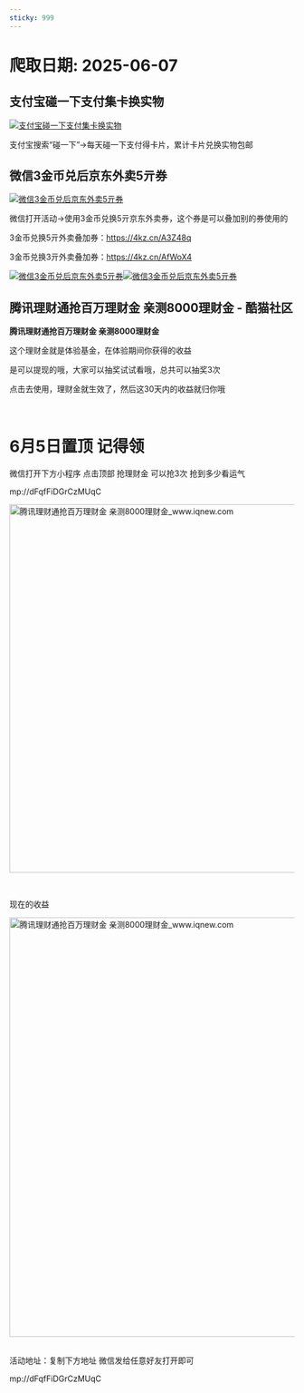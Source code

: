 ```yaml
---
sticky: 999
---
```

# 爬取日期: 2025-06-07
## 支付宝碰一下支付集卡换实物
<p>
    <a rel="nofollow" target="_blank" href="https://www.qqhjy6.xyz/caiji/data/images/2025-05-29/031fd7ccc93aca90929d3c30f8d347dc.jpg"><img src="https://image.smallfawn.work/?url=https://www.qqhjy6.xyz/caiji/data/images/2025-05-29/031fd7ccc93aca90929d3c30f8d347dc.jpg" title="支付宝碰一下支付集卡换实物 " alt="支付宝碰一下支付集卡换实物 " referrerpolicy="no-referrer"></a> 
</p>
<p>
    支付宝搜索“碰一下”-&gt;每天碰一下支付得卡片，累计卡片兑换实物包邮
</p>

## 微信3金币兑后京东外卖5亓券
<p>
    <a rel="nofollow" target="_blank" href="https://www.qqhjy6.xyz/caiji/data/images/2025-06-06/57ce5c1293d92f93fc3723d2b9f607e0.jpg"><img src="https://image.smallfawn.work/?url=https://www.qqhjy6.xyz/caiji/data/images/2025-06-06/57ce5c1293d92f93fc3723d2b9f607e0.jpg" title="微信3金币兑后京东外卖5亓券 " alt="微信3金币兑后京东外卖5亓券 " referrerpolicy="no-referrer"></a> 
</p>
<p>
    微信打开活动-&gt;使用3金币兑换5亓京东外卖券，这个券是可以叠加别的券使用的
</p>
<p>
    3金币兑换5亓外卖叠加券：<a rel="nofollow" target="_blank" href="https://4kz.cn/A3Z48q">https://4kz.cn/A3Z48q</a> 
</p>
<p>
    3金币兑换3亓外卖叠加券：<a rel="nofollow" target="_blank" href="https://4kz.cn/AfWoX4">https://4kz.cn/AfWoX4</a>
</p>
<p>
    <a rel="nofollow" target="_blank" href="https://www.qqhjy6.xyz/caiji/data/images/2025-06-06/d422e0fc9908d8c540d0152db61c7795.png"><img src="https://image.smallfawn.work/?url=https://www.qqhjy6.xyz/caiji/data/images/2025-06-06/d422e0fc9908d8c540d0152db61c7795.png" title="微信3金币兑后京东外卖5亓券 " alt="微信3金币兑后京东外卖5亓券 " referrerpolicy="no-referrer"></a><a rel="nofollow" target="_blank" href="https://www.qqhjy6.xyz/caiji/data/images/2025-06-06/b5ed7e23b822c60d8524729c09722465.png"><img src="https://image.smallfawn.work/?url=https://www.qqhjy6.xyz/caiji/data/images/2025-06-06/b5ed7e23b822c60d8524729c09722465.png" title="微信3金币兑后京东外卖5亓券 " alt="微信3金币兑后京东外卖5亓券 " referrerpolicy="no-referrer"></a> 
</p>

## 腾讯理财通抢百万理财金 亲测8000理财金 - 酷猫社区
<p><strong>腾讯理财通抢百万理财金 亲测8000理财金</strong></p> 
<p>这个理财金就是体验基金，在体验期间你获得的收益</p> 
<p>是可以提现的哦，大家可以抽奖试试看哦，总共可以抽奖3次</p> 
<p>点击去使用，理财金就生效了，然后这30天内的收益就归你哦</p> 
<p>&nbsp;</p> 
<h1>6月5日置顶 记得领</h1> 
<p>微信打开下方小程序 点击顶部 抢理财金 可以抢3次 抢到多少看运气</p> 
<p>mp://dFqfFiDGrCzMUqC</p> 
<p></p><div class="el-image"><img alt="腾讯理财通抢百万理财金 亲测8000理财金_www.iqnew.com" src="https://image.smallfawn.work/?url=https://img.iqnew.com/d/file/p/2025/05/23/f604afca20fe9ab629735d929d885d29.jpg" style="width: 650px; *//* height: 704px;" class="el-image__inner el-image__preview" referrerpolicy="no-referrer"></div><p></p> 
<p>&nbsp;</p> 
<p>现在的收益</p> 
<p></p><div class="el-image"><img alt="腾讯理财通抢百万理财金 亲测8000理财金_www.iqnew.com" src="https://image.smallfawn.work/?url=https://img.iqnew.com/d/file/p/2025/06/06/5d49f7007cf8201be6eff665cdb77325.jpg" style="width: 740px; *//* height: 532px;" class="el-image__inner el-image__preview" referrerpolicy="no-referrer"></div><p></p> 
<p><br>活动地址：复制下方地址 微信发给任意好友打开即可</p> 
<p>mp://dFqfFiDGrCzMUqC</p>
<br>

